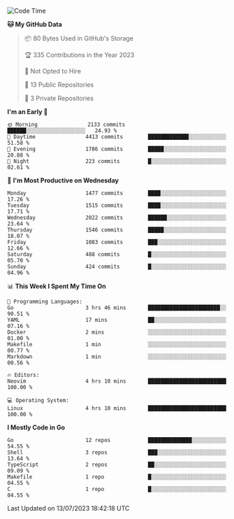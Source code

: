 <!--START_SECTION:waka-->
![Code Time](http://img.shields.io/badge/Code%20Time-66%20hrs%2028%20mins-blue)

**🐱 My GitHub Data** 

> 📦 80 Bytes Used in GitHub's Storage 
 > 
> 🏆 335 Contributions in the Year 2023
 > 
> 🚫 Not Opted to Hire
 > 
> 📜 13 Public Repositories 
 > 
> 🔑 3 Private Repositories 
 > 
**I'm an Early 🐤** 

```text
🌞 Morning                2133 commits        ██████░░░░░░░░░░░░░░░░░░░   24.93 % 
🌆 Daytime                4413 commits        █████████████░░░░░░░░░░░░   51.58 % 
🌃 Evening                1786 commits        █████░░░░░░░░░░░░░░░░░░░░   20.88 % 
🌙 Night                  223 commits         █░░░░░░░░░░░░░░░░░░░░░░░░   02.61 % 
```
📅 **I'm Most Productive on Wednesday** 

```text
Monday                   1477 commits        ████░░░░░░░░░░░░░░░░░░░░░   17.26 % 
Tuesday                  1515 commits        ████░░░░░░░░░░░░░░░░░░░░░   17.71 % 
Wednesday                2022 commits        ██████░░░░░░░░░░░░░░░░░░░   23.64 % 
Thursday                 1546 commits        █████░░░░░░░░░░░░░░░░░░░░   18.07 % 
Friday                   1083 commits        ███░░░░░░░░░░░░░░░░░░░░░░   12.66 % 
Saturday                 488 commits         █░░░░░░░░░░░░░░░░░░░░░░░░   05.70 % 
Sunday                   424 commits         █░░░░░░░░░░░░░░░░░░░░░░░░   04.96 % 
```


📊 **This Week I Spent My Time On** 

```text
💬 Programming Languages: 
Go                       3 hrs 46 mins       ███████████████████████░░   90.51 % 
YAML                     17 mins             ██░░░░░░░░░░░░░░░░░░░░░░░   07.16 % 
Docker                   2 mins              ░░░░░░░░░░░░░░░░░░░░░░░░░   01.00 % 
Makefile                 1 min               ░░░░░░░░░░░░░░░░░░░░░░░░░   00.77 % 
Markdown                 1 min               ░░░░░░░░░░░░░░░░░░░░░░░░░   00.56 % 

🔥 Editors: 
Neovim                   4 hrs 10 mins       █████████████████████████   100.00 % 

💻 Operating System: 
Linux                    4 hrs 10 mins       █████████████████████████   100.00 % 
```

**I Mostly Code in Go** 

```text
Go                       12 repos            ██████████████░░░░░░░░░░░   54.55 % 
Shell                    3 repos             ███░░░░░░░░░░░░░░░░░░░░░░   13.64 % 
TypeScript               2 repos             ██░░░░░░░░░░░░░░░░░░░░░░░   09.09 % 
Makefile                 1 repo              █░░░░░░░░░░░░░░░░░░░░░░░░   04.55 % 
C                        1 repo              █░░░░░░░░░░░░░░░░░░░░░░░░   04.55 % 
```




 Last Updated on 13/07/2023 18:42:18 UTC
<!--END_SECTION:waka-->

